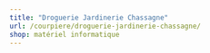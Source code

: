 ```yaml
---
title: "Droguerie Jardinerie Chassagne"
url: /courpiere/droguerie-jardinerie-chassagne/
shop: matériel informatique
---
```

